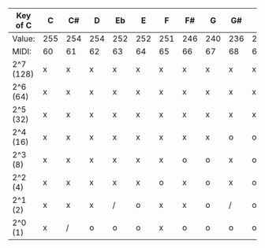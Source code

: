| Key of C  | C | C#| D | Eb| E | F | F#| G | G#| A | Bb| B | C | C#| D | Eb| E | F | F#| G | G#| A | Bb| B | C | C#| D |
|-----------|---|---|---|---|---|---|---|---|---|---|---|---|---|---|---|---|---|---|---|---|---|---|---|---|---|---|---|
| Value:    |255|254|254|252|252|251|246|240|236|224|216|192|160| 96| 32| 62|124|122|116|112|104| 96|102|108| 76| 90| 90|
| MIDI:     | 60| 61| 62| 63| 64| 65| 66| 67| 68| 69| 70| 71| 72| 73| 74| 75| 76| 77| 78| 79| 80| 81| 82| 83| 84| 85| 86|
| 2^7 (128) | x | x | x | x | x | x | x | x | x | x | x | x | x | o | o | o | / | / | / | / | / | / | / | / | / | / | / |
| 2^6 (64)  | x | x | x | x | x | x | x | x | x | x | x | x | o | x | o | o | x | x | x | x | x | x | x | x | x | x | x |
| 2^5 (32)  | x | x | x | x | x | x | x | x | x | x | o | o | x | x | x | x | x | x | x | x | x | x | x | x | o | o | o |
| 2^4 (16)  | x | x | x | x | x | x | x | x | o | o | x | o | o | o | o | x | x | x | x | x | o | o | o | o | o | x | x |
| 2^3 (8)   | x | x | x | x | x | x | o | o | x | o | x | o | o | o | o | x | x | x | o | o | x | o | o | x | x | x | x |
| 2^2 (4)   | x | x | x | x | x | o | x | o | x | o | o | o | o | o | o | x | x | o | x | o | o | o | x | x | x | o | o |
| 2^1 (2)   | x | x | x | / | o | x | x | o | / | o | o | o | o | o | o | x | o | x | o | o | o | o | x | o | o | x | x |
| 2^0 (1)   | x | / | o | o | o | x | o | o | o | o | o | o | o | o | o | o | o | o | o | o | o | o | / | o | o | x'| / |
